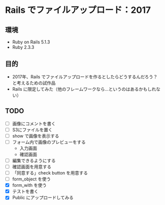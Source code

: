 # Rails でファイルアップロード：2017

## 環境

- Ruby on Rails 5.1.3
- Ruby 2.3.3

## 目的

- 2017年、Rails でファイルアップロードを作るとしたらどうするんだろう？と考えるための試作品
- Rails に限定してみた（他のフレームワークなら...というのはあるかもしれない）

## TODO

- [ ] 画像にコメントを書く
- [ ] S3にファイルを置く
- [ ] show で画像を表示する
- [ ] フォーム内で画像のプレビューをする
  - 入力画面
  - 確認画面
- [ ] 編集できるようにする
- [ ] 確認画面を用意する
- [ ] 「同意する」check button を用意する
- [ ] form_object を使う
- [x] form_with を使う
- [x] テストを書く
- [x] Public にアップロードしてみる
